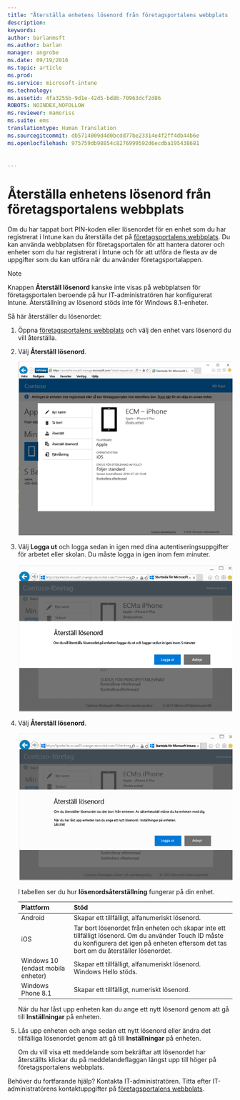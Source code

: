 ```yaml
---
title: "Återställa enhetens lösenord från företagsportalens webbplats | Microsoft Docs"
description: 
keywords: 
author: barlanmsft
ms.author: barlan
manager: angrobe
ms.date: 09/19/2016
ms.topic: article
ms.prod: 
ms.service: microsoft-intune
ms.technology: 
ms.assetid: 4fa3255b-9d1e-42d5-bd8b-70963dcf2d86
ROBOTS: NOINDEX,NOFOLLOW
ms.reviewer: mamoriss
ms.suite: ems
translationtype: Human Translation
ms.sourcegitcommit: db5714009d4d0bcdd77be23314e4f2ff4db44b6e
ms.openlocfilehash: 975759db98854c8276999592d6ecdba195438681


---
```



# <a name="reset-your-device-passcode-from-the-company-portal-website"></a>Återställa enhetens lösenord från företagsportalens webbplats

Om du har tappat bort PIN-koden eller lösenordet för en enhet som du har registrerat i Intune kan du återställa det på [företagsportalens webbplats](http://portal.manage.microsoft.com). Du kan använda webbplatsen för företagsportalen för att hantera datorer och enheter som du har registrerat i Intune och för att utföra de flesta av de uppgifter som du kan utföra när du använder företagsportalappen.

> [!NOTE]
> Knappen **Återställ lösenord** kanske inte visas på webbplatsen för företagsportalen beroende på hur IT-administratören har konfigurerat Intune. Återställning av lösenord stöds inte för Windows 8.1-enheter.

Så här återställer du lösenordet:

1.  Öppna [företagsportalens webbplats](http://portal.manage.microsoft.com) och välj den enhet vars lösenord du vill återställa.

2.  Välj **Återställ lösenord**.

    ![Enhetsinformation med knappen Återställ lösenord](./media/iwp-screen-with-all-options.png)

3.  Välj **Logga ut** och logga sedan in igen med dina autentiseringsuppgifter för arbetet eller skolan. Du måste logga in igen inom fem minuter.

    ![Återställningsmeddelande med utloggningsknapp](./media/iwp-2-sign-out.png)

4.  Välj **Återställ lösenord**.

    ![Meddelande som beskriver vad som händer när du återställer lösenordet](./media/iwp-3-tap-reset-passcode-after-signin.png)

    I tabellen ser du hur **lösenordsåterställning** fungerar på din enhet.

    |Plattform|Stöd|
    |------------|-----------|
    |Android|Skapar ett tillfälligt, alfanumeriskt lösenord.|
    |iOS|Tar bort lösenordet från enheten och skapar inte ett tillfälligt lösenord. Om du använder Touch ID måste du konfigurera det igen på enheten eftersom det tas bort om du återställer lösenordet.|
    |Windows 10 (endast mobila enheter)|Skapar ett tillfälligt, alfanumeriskt lösenord. Windows Hello stöds.|
    |Windows Phone 8.1|Skapar ett tillfälligt, numeriskt lösenord.|
    När du har låst upp enheten kan du ange ett nytt lösenord genom att gå till **Inställningar** på enheten.

5.  Lås upp enheten och ange sedan ett nytt lösenord eller ändra det tillfälliga lösenordet genom att gå till **Inställningar** på enheten.

    Om du vill visa ett meddelande som bekräftar att lösenordet har återställts klickar du på meddelandeflaggan längst upp till höger på företagsportalens webbplats.

Behöver du fortfarande hjälp? Kontakta IT-administratören. Titta efter IT-administratörens kontaktuppgifter på [företagsportalens webbplats](http://portal.manage.microsoft.com).



<!--HONumber=Dec16_HO3-->


